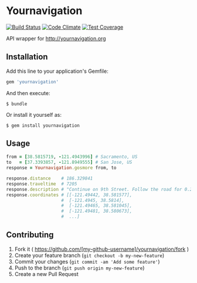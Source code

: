 # Yournavigation

[![Build Status](https://travis-ci.org/r-ideas/yournavigation.svg)](https://travis-ci.org/r-ideas/yournavigation)
[![Code Climate](https://codeclimate.com/github/r-ideas/yournavigation/badges/gpa.svg)](https://codeclimate.com/github/r-ideas/yournavigation)
[![Test Coverage](https://codeclimate.com/github/r-ideas/yournavigation/badges/coverage.svg)](https://codeclimate.com/github/r-ideas/yournavigation)

API wrapper for http://yournavigation.org

## Installation

Add this line to your application's Gemfile:

```ruby
gem 'yournavigation'
```

And then execute:

    $ bundle

Or install it yourself as:

    $ gem install yournavigation

## Usage

```ruby
from = [38.5815719, -121.4943996] # Sacramento, US
to   = [37.3393857, -121.8949555] # San Jose, US
response = Yournavigation.gosmore from, to

response.distance    # 186.329841
response.traveltime  # 7205
response.description # "Continue on 9th Street. Follow the road for 0.2 mi.<br>.."
response.coordinates # [[-121.49442, 38.581577],
                     #  [-121.4945, 38.5814],
                     #  [-121.49465, 38.581045],
                     #  [-121.49481, 38.580673],
                     #  ...]
```

## Contributing

1. Fork it ( https://github.com/[my-github-username]/yournavigation/fork )
2. Create your feature branch (`git checkout -b my-new-feature`)
3. Commit your changes (`git commit -am 'Add some feature'`)
4. Push to the branch (`git push origin my-new-feature`)
5. Create a new Pull Request
